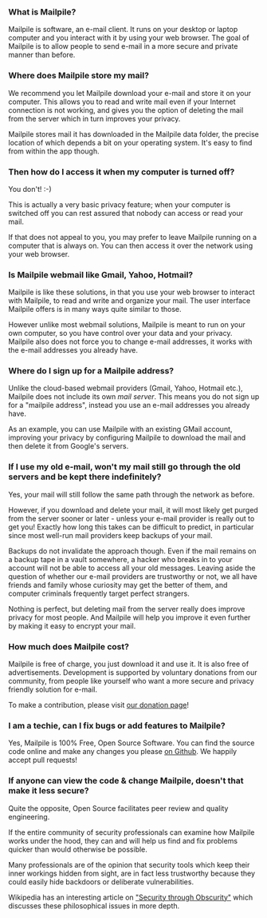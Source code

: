### What is Mailpile?

Mailpile is software, an e-mail client. It runs on your desktop or laptop computer and you interact with it by using your web browser. The goal of Mailpile is to allow people to send e-mail in a more secure and private manner than before.

### Where does Mailpile store my mail?

We recommend you let Mailpile download your e-mail and store it on your computer. This allows you to read and write mail even if your Internet connection is not working, and gives you the option of deleting the mail from the server which in turn improves your privacy.

Mailpile stores mail it has downloaded in the Mailpile data folder, the precise location of which depends a bit on your operating system. It's easy to find from within the app though.

### Then how do I access it when my computer is turned off?

You don't! :-)

This is actually a very basic privacy feature; when your computer is switched off you can rest assured that nobody can access or read your mail.

If that does not appeal to you, you may prefer to leave Mailpile running on a computer that is always on. You can then access it over the network using your web browser.

### Is Mailpile webmail like Gmail, Yahoo, Hotmail?

Mailpile is like these solutions, in that you use your web browser to interact with Mailpile, to read and write and organize your mail. The user interface Mailpile offers is in many ways quite similar to those.

However unlike most webmail solutions, Mailpile is meant to run on your own computer, so you have control over your data and your privacy. Mailpile also does not force you to change e-mail addresses, it works with the e-mail addresses you already have.

### Where do I sign up for a Mailpile address?

Unlike the cloud-based webmail providers (Gmail, Yahoo, Hotmail etc.), Mailpile does not include its own *mail server*. This means you do not sign up for a "mailpile address", instead you use an e-mail addresses you already have.

As an example, you can use Mailpile with an existing GMail account, improving your privacy by configuring Mailpile to download the mail and then delete it from Google's servers.

### If I use my old e-mail, won't my mail still go through the old servers and be kept there indefinitely?

Yes, your mail will still follow the same path through the network as before.

However, if you download and delete your mail, it will most likely get purged from the server sooner or later - unless your e-mail provider is really out to get you! Exactly how long this takes can be difficult to predict, in particular since most well-run mail providers keep backups of your mail.

Backups do not invalidate the approach though. Even if the mail remains on a backup tape in a vault somewhere, a hacker who breaks in to your account will not be able to access all your old messages. Leaving aside the question of whether our e-mail providers are trustworthy or not, we all have friends and family whose curiosity may get the better of them, and computer criminals frequently target perfect strangers.

Nothing is perfect, but deleting mail from the server really does improve privacy for most people. And Mailpile will help you improve it even further by making it easy to encrypt your mail.

### How much does Mailpile cost?

Mailpile is free of charge, you just download it and use it. It is also free of advertisements. Development is supported by voluntary donations from our community, from people like yourself who want a more secure and privacy friendly solution for e-mail.

To make a contribution, please visit [our donation page](https://www.mailpile.is/donate/)!

### I am a techie, can I fix bugs or add features to Mailpile?

Yes, Mailpile is 100% Free, Open Source Software. You can find the source code online and make any changes you please [on Github](https://github.com/mailpile/Mailpile). We happily accept pull requests!

### If anyone can view the code & change Mailpile, doesn't that make it less secure?

Quite the opposite, Open Source facilitates peer review and quality engineering.

If the entire community of security professionals can examine how Mailpile works under the hood, they can and will help us find and fix problems quicker than would otherwise be possible.

Many professionals are of the opinion that security tools which keep their inner workings hidden from sight, are in fact less trustworthy because they could easily hide backdoors or deliberate vulnerabilities.

Wikipedia has an interesting article on ["Security through Obscurity"](https://en.wikipedia.org/wiki/Security_through_obscurity) which discusses these philosophical issues in more depth.
